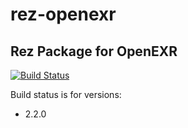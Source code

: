 # rez-openexr
Rez Package for OpenEXR
----
[![Build Status](https://travis-ci.org/piratecrew/rez-openexr.svg?branch=master)](https://travis-ci.org/piratecrew/rez-openexr)

Build status is for versions:
  - 2.2.0